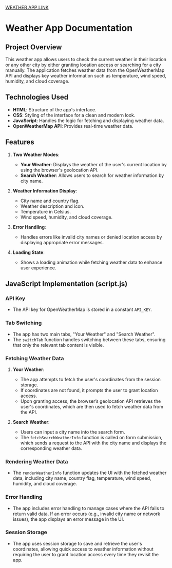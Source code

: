 
 [WEATHER APP LINK](#https://weather-app-siddharth.netlify.app/)
 
 
 # Weather App Documentation

## Project Overview
This weather app allows users to check the current weather in their location or any other city by either granting location access or searching for a city manually. The application fetches weather data from the OpenWeatherMap API and displays key weather information such as temperature, wind speed, humidity, and cloud coverage.

## Technologies Used
- **HTML**: Structure of the app's interface.
- **CSS**: Styling of the interface for a clean and modern look.
- **JavaScript**: Handles the logic for fetching and displaying weather data.
- **OpenWeatherMap API**: Provides real-time weather data.

## Features
1. **Two Weather Modes**:
   - **Your Weather**: Displays the weather of the user's current location by using the browser's geolocation API.
   - **Search Weather**: Allows users to search for weather information by city name.

2. **Weather Information Display**:
   - City name and country flag.
   - Weather description and icon.
   - Temperature in Celsius.
   - Wind speed, humidity, and cloud coverage.

3. **Error Handling**:
   - Handles errors like invalid city names or denied location access by displaying appropriate error messages.

4. **Loading State**:
   - Shows a loading animation while fetching weather data to enhance user experience.

## JavaScript Implementation (script.js)

### API Key
- The API key for OpenWeatherMap is stored in a constant `API_KEY`.

### Tab Switching
- The app has two main tabs, "Your Weather" and "Search Weather".
- The `switchTab` function handles switching between these tabs, ensuring that only the relevant tab content is visible.

### Fetching Weather Data
1. **Your Weather**:
   - The app attempts to fetch the user's coordinates from the session storage.
   - If coordinates are not found, it prompts the user to grant location access.
   - Upon granting access, the browser’s geolocation API retrieves the user's coordinates, which are then used to fetch weather data from the API.

2. **Search Weather**:
   - Users can input a city name into the search form.
   - The `fetchSearchWeatherInfo` function is called on form submission, which sends a request to the API with the city name and displays the corresponding weather data.

### Rendering Weather Data
- The `renderWeatherInfo` function updates the UI with the fetched weather data, including city name, country flag, temperature, wind speed, humidity, and cloud coverage.

### Error Handling
- The app includes error handling to manage cases where the API fails to return valid data. If an error occurs (e.g., invalid city name or network issues), the app displays an error message in the UI.

### Session Storage
- The app uses session storage to save and retrieve the user's coordinates, allowing quick access to weather information without requiring the user to grant location access every time they revisit the app.

